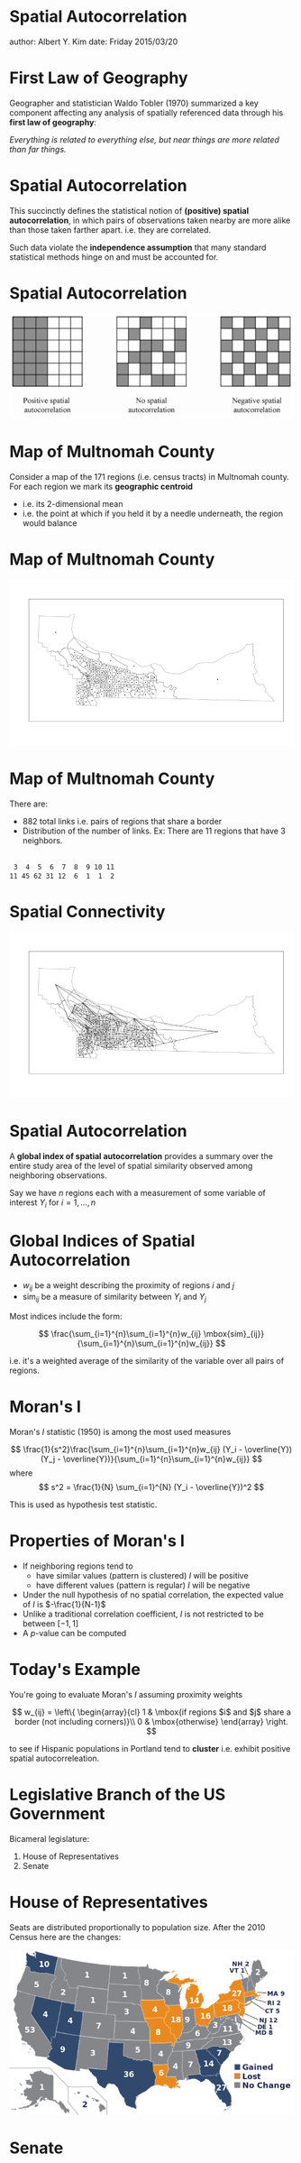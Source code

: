 Spatial Autocorrelation
========================================================
author: Albert Y. Kim
date: Friday 2015/03/20











First Law of Geography
========================================================

Geographer and statistician Waldo Tobler (1970) summarized a key component affecting any analysis of spatially referenced data through his **first law of geography**:

_Everything is related to everything else, but near things are more related than far things._



Spatial Autocorrelation
========================================================

This succinctly defines the statistical notion of **(positive) spatial autocorrelation**, in which pairs of observations taken nearby are more alike than those taken farther apart.  i.e. they are correlated.

Such data violate the **independence assumption** that many standard statistical methods hinge on and must be accounted for.



Spatial Autocorrelation
========================================================
![alt text](spatial_autocorrelation.png)



Map of Multnomah County
========================================================

Consider a map of the 171 regions (i.e. census tracts) in Multnomah county.  For each region we mark its **geographic centroid**

* i.e. its 2-dimensional mean
* i.e. the point at which if you held it by a needle underneath, the region would balance



Map of Multnomah County
========================================================

![plot of chunk unnamed-chunk-3](Spatial_Autocorrelation-figure/unnamed-chunk-3-1.png) 



Map of Multnomah County
========================================================

There are:

* 882 total links i.e. pairs of regions that share a border
* Distribution of the number of links.  Ex:  There are 11 regions that have 3 neighbors.


```

 3  4  5  6  7  8  9 10 11 
11 45 62 31 12  6  1  1  2 
```



Spatial Connectivity
========================================================

![plot of chunk unnamed-chunk-5](Spatial_Autocorrelation-figure/unnamed-chunk-5-1.png) 



Spatial Autocorrelation
========================================================

A **global index of spatial autocorrelation** provides a summary over the entire study area of the level of spatial similarity observed among neighboring observations.

Say we have $n$ regions each with a measurement of some variable of interest $Y_i$ for $i=1, \ldots, n$



Global Indices of Spatial Autocorrelation
========================================================

* $w_{ij}$ be a weight describing the proximity of regions $i$ and $j$
* $\mbox{sim}_{ij}$ be a measure of similarity between $Y_i$ and $Y_j$

Most indices include the form:

$$
\frac{\sum_{i=1}^{n}\sum_{i=1}^{n}w_{ij} \mbox{sim}_{ij}}{\sum_{i=1}^{n}\sum_{i=1}^{n}w_{ij}}
$$

i.e. it's a weighted average of the similarity of the variable over all pairs of regions.



Moran's I
========================================================
Moran's $I$ statistic (1950) is among the most used measures

$$
\frac{1}{s^2}\frac{\sum_{i=1}^{n}\sum_{i=1}^{n}w_{ij} (Y_i - \overline{Y})(Y_j - \overline{Y})}{\sum_{i=1}^{n}\sum_{i=1}^{n}w_{ij}}
$$
where
$$
s^2 = \frac{1}{N} \sum_{i=1}^{N} (Y_i - \overline{Y})^2
$$

This is used as hypothesis test statistic.



Properties of Moran's I
========================================================

* If neighboring regions tend to
    + have similar values (pattern is clustered) $I$ will be positive
    + have different values (pattern is regular) $I$ will be negative
* Under the null hypothesis of no spatial correlation, the expected value of $I$ is $-\frac{1}{N-1}$
* Unlike a traditional correlation coefficient, $I$ is not restricted to be between $[-1,1]$
* A $p$-value can be computed



Today's Example
========================================================

You're going to evaluate Moran's $I$ assuming proximity weights

$$
w_{ij} = \left\{
\begin{array}{cl}
1 & \mbox{if regions $i$ and $j$ share a border (not including corners)}\\
0 & \mbox{otherwise}
\end{array}
\right.
$$

to see if Hispanic populations in Portland tend to **cluster** i.e. exhibit positive spatial autocorreleation.



Legislative Branch of the US Government
========================================================

Bicameral legislature:

1. House of Representatives
2. Senate



House of Representatives
========================================================

Seats are distributed proportionally to population size.  After the 2010 Census here are the changes:

![alt text](apportionment.png)



Senate
========================================================
